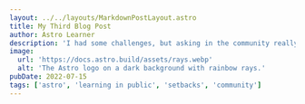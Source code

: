 ```yaml
---
layout: ../../layouts/MarkdownPostLayout.astro
title: My Third Blog Post
author: Astro Learner
description: 'I had some challenges, but asking in the community really helped!'
image:
  url: 'https://docs.astro.build/assets/rays.webp'
  alt: 'The Astro logo on a dark background with rainbow rays.'
pubDate: 2022-07-15
tags: ['astro', 'learning in public', 'setbacks', 'community']
---
```


<!-- # My Third Blog Post

Published on: 2022-07-01

It wasn't always smooth sailing, but I'm enjoying building with Astro. And, the [Discord community](https://astro.build/chat) is really friendly and helpful!

## What I've accomplished

1. **Installing Astro**: First, I created a new Astro project and set up my online accounts.

2. **Making Pages**: I then learned how to make pages by creating new `.astro` files and placing them in the `src/pages/` folder.

3. **Making Blog Posts**: This is my first blog post! I now have Astro pages and Markdown posts!

## What's next

I will finish the Astro tutorial, and then keep adding more posts. Watch this space for more to come. -->

